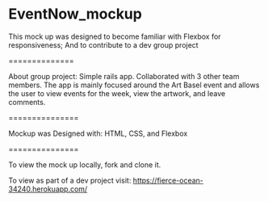 # EventNow_mockup


This mock up was designed to become familiar with Flexbox for responsiveness;
And to contribute to a dev group project

==============

About group project: 
Simple rails app. Collaborated with 3 other team members. The app is mainly focused around the Art Basel event and allows the user to view events for the week, view the artwork, and leave comments. 

===============

Mockup was Designed with: HTML, CSS, and Flexbox

===============

To view the mock up locally, fork and clone it.

To view as part of a dev project visit: https://fierce-ocean-34240.herokuapp.com/

